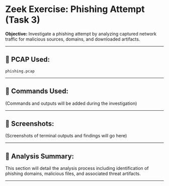 # Zeek Exercise: Phishing Attempt (Task 3)

**Objective:** Investigate a phishing attempt by analyzing captured network traffic for malicious sources, domains, and downloaded artifacts.

---

## 📂 PCAP Used:
`phishing.pcap`

---

## 🔧 Commands Used:
(Commands and outputs will be added during the investigation)

---

## 📸 Screenshots:
(Screenshots of terminal outputs and findings will go here)

---

## 🧠 Analysis Summary:
This section will detail the analysis process including identification of phishing domains, malicious files, and associated threat artifacts.

---
